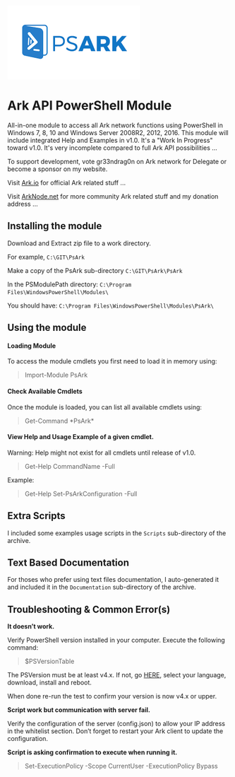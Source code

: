  ![##Images_README_Splash##](./img/splash.png)

# **Ark API PowerShell Module**

All-in-one module to access all Ark network functions using PowerShell in Windows 7, 8, 10 and Windows Server 2008R2, 2012, 2016. This module will include integrated Help and Examples in v1.0.  It's a "Work In Progress" toward v1.0. It's very incomplete compared to full Ark API possibilities ...

To support development, vote gr33ndrag0n on Ark network for Delegate or become a sponsor on my website.

Visit [Ark.io](https://www.ark.io) for official Ark related stuff ...

Visit [ArkNode.net](https://www.arknode.net) for more community Ark related stuff and my donation address ...

## **Installing the module**

Download and Extract zip file to a work directory.

For example, `C:\GIT\PsArk`

Make a copy of the PsArk sub-directory `C:\GIT\PsArk\PsArk`

In the PSModulePath directory: `C:\Program Files\WindowsPowerShell\Modules\`

You should have: `C:\Program Files\WindowsPowerShell\Modules\PsArk\`

## **Using the module**
#### **Loading Module**
To access the module cmdlets you first need to load it in memory using:
> Import-Module PsArk

#### **Check Available Cmdlets**
Once the module is loaded, you can list all available cmdlets using:
> Get-Command \*PsArk*

#### **View Help and Usage Example of a given cmdlet.**
Warning: Help might not exist for all cmdlets until release of v1.0.
> Get-Help CommandName -Full

Example:
> Get-Help Set-PsArkConfiguration -Full

## **Extra Scripts**

I included some examples usage scripts in the `Scripts` sub-directory of the archive.

## **Text Based Documentation**

For thoses who prefer using text files documentation, I auto-generated it and included it in the `Documentation` sub-directory of the archive.

## **Troubleshooting & Common Error(s)**

**It doesn’t work.**

Verify PowerShell version installed in your computer. Execute the following command:

> $PSVersionTable

The PSVersion must be at least v4.x.
If not, go [HERE](https://www.microsoft.com/en-us/download/details.aspx?id=40855), select your language, download, install and reboot.

When done re-run the test to confirm your version is now v4.x or upper.

**Script work but communication with server fail.**

Verify the configuration of the server (config.json) to allow your IP address in the whitelist section. Don’t forget to restart your Ark client to update the configuration.

**Script is asking confirmation to execute when running it.**

> Set-ExecutionPolicy -Scope CurrentUser -ExecutionPolicy Bypass
